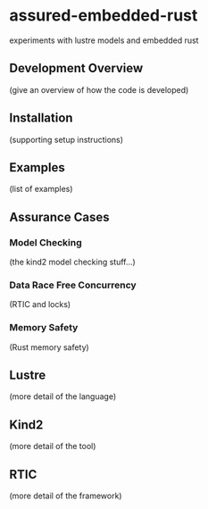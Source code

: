 # assured-embedded-rust

experiments with lustre models and embedded rust

## Development Overview

(give an overview of how the code is developed)

## Installation

(supporting setup instructions)

## Examples

(list of examples)

## Assurance Cases

### Model Checking

(the kind2 model checking stuff...)

### Data Race Free Concurrency 

(RTIC and locks)

### Memory Safety

(Rust memory safety)

## Lustre

(more detail of the language)

## Kind2

(more detail of the tool)

## RTIC 

(more detail of the framework)